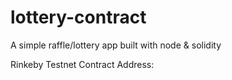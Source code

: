 # lottery-contract
A simple raffle/lottery app built with node & solidity

Rinkeby Testnet Contract Address:
